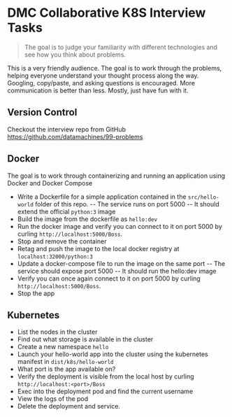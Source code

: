 # DMC Collaborative K8S Interview Tasks

> The goal is to judge your familiarity with different technologies and see how you think about problems.

This is a very friendly audience. The goal is to work through the problems, helping everyone understand your thought process along the way. Googling, copy/paste, and asking questions is encouraged. More communication is better than less. Mostly, just have fun with it.


## Version Control

Checkout the interview repo from GitHub https://github.com/datamachines/99-problems

## Docker

The goal is to work through containerizing and running an application using Docker and Docker Compose

- Write a Dockerfile for a simple application contained in the `src/hello-world` folder of this repo.
  -- The service runs on port 5000
  -- It should extend the official `python:3` image
- Build the image from the dockerfile as `hello:dev`
- Run the docker image and verify you can connect to it on port 5000 by curling `http://localhost:5000/Boss`.
- Stop and remove the container
- Retag and push the image to the local docker registry at `localhost:32000/python:3`
- Update a docker-compose file to run the image on the same port
  -- The service should expose port 5000
  -- It should run the hello:dev image
- Verify you can once again connect to it on port 5000 by curling `http://localhost:5000/Boss`.
- Stop the app

## Kubernetes

- List the nodes in the cluster
- Find out what storage is available in the cluster
- Create a new namespace `hello`
- Launch your hello-world app into the cluster using the kubernetes manifest in `dist/k8s/hello-world`  
- What port is the app available on?
- Verify the deployment is visible from the local host by curling `http://localhost:<port>/Boss`
- Exec into the deployment pod and find the current username
- View the logs of the pod
- Delete the deployment and service.
